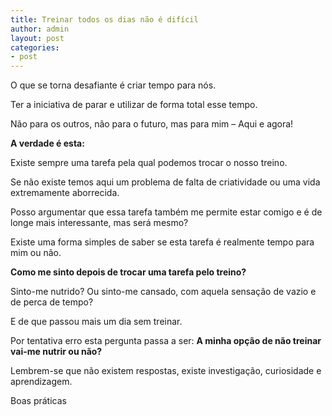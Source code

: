 ```yaml
---
title: Treinar todos os dias não é difícil
author: admin
layout: post
categories:
- post
---
```

O que se torna desafiante é criar tempo para nós.

Ter a iniciativa de parar e utilizar de forma total esse tempo.

Não para os outros, não para o futuro, mas para mim &#8211; Aqui e agora!

**A verdade é esta:**

Existe sempre uma tarefa pela qual podemos trocar o nosso treino.

Se não existe temos aqui um problema de falta de criatividade ou uma vida extremamente aborrecida. 

Posso argumentar que essa tarefa também me permite estar comigo e é de longe mais interessante, mas será mesmo?

Existe uma forma simples de saber se esta tarefa é realmente tempo para mim ou não.

**Como me sinto depois de trocar uma tarefa pelo treino?**

Sinto-me nutrido? Ou sinto-me cansado, com aquela sensação de vazio e de perca de tempo?

E de que passou mais um dia sem treinar.

Por tentativa erro esta pergunta passa a ser: **A minha opção de não treinar vai-me nutrir ou não?**

Lembrem-se que não existem respostas, existe investigação, curiosidade e aprendizagem.

Boas práticas
